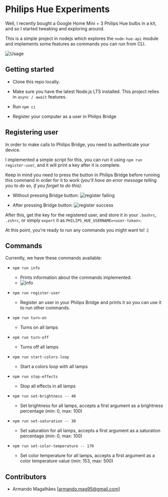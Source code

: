 # Philips Hue Experiments

Well, I recently bought a Google Home Mini + 3 Philips Hue bulbs in a kit, and so I started tweaking and exploring around.

This is a simple project in nodejs which explores the `node-hue-api` module and implements some features as commands you can run from CLI.

![Usage](https://github.com/armand1m/philips-hue-experiments/blob/master/.github/usage.gif?raw)

## Getting started

 - Clone this repo locally.

 - Make sure you have the latest Node.js LTS installed. This project relies in `async / await` features.

 - Run `npm ci`

 - Register your computer as a user in Philips Bridge

## Registering user

In order to make calls to Philips Bridge, you need to authenticate your device.

I implemented a simple script for this, you can run it using `npm run register-user`, and it will print a key after it is complete.

Keep in mind you need to press the button in Philips Bridge before running this command in order for it to work _(you'll have an error message telling you to do so, if you forget to do this)_.

- Without pressing Bridge button:
    ![register failing](https://github.com/armand1m/philips-hue-experiments/blob/master/.github/npm-run-register-user.gif?raw)

- After pressing Bridge button:
    ![register success](https://github.com/armand1m/philips-hue-experiments/blob/master/.github/npm-run-register-success.gif?raw)

After this, get the key for the registered user, and store it in your `.bashrc`, `.zshrc`, or simply `export` it as `PHILIPS_HUE_USERNAME=<user-token>`.

At this point, you're ready to run any commands you might want to! :)

## Commands

Currently, we have these commands available:

 - `npm run info`
    - Prints information about the commands implemented.
    - ![info](https://github.com/armand1m/philips-hue-experiments/blob/master/.github/npm-run-info.gif?raw)

 - `npm run register-user`
    - Register an user in your Philips Bridge and prints it so you can use it to run other commands.

 - `npm run turn-on`
    - Turns on all lamps

 - `npm run turn-off`
    - Turns off all lamps

 - `npm run start-colors-loop`
    - Start a colors loop with all lamps

 - `npm run stop-effects`
    - Stop all effects in all lamps

 - `npm run set-brightness -- 40`
    - Set brightness for all lamps, accepts a first argument as a brightness percentage (min: 0, max: 100)

 - `npm run set-saturation -- 30`
    - Set saturation for all lamps, accepts a first argument as a saturation percentage (min: 0, max: 100)

 - `npm run set-color-temperature -- 170`
    - Set color temperature  for all lamps, accepts a first argument as a color temperature value (min: 153, max: 500)

## Contributors

 - Armando Magalhães [armando.mag95@gmail.com]
